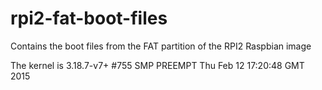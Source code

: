 # rpi2-fat-boot-files
Contains the boot files from the FAT partition of the RPI2 Raspbian image

The kernel is 3.18.7-v7+ #755 SMP PREEMPT Thu Feb 12 17:20:48 GMT 2015

